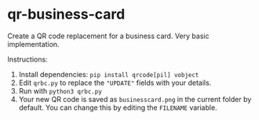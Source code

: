 # qr-business-card

Create a QR code replacement for a business card. Very basic implementation.

Instructions:

1. Install dependencies: `pip install qrcode[pil] vobject`
2. Edit `qrbc.py` to replace the `"UPDATE"` fields with your details.
3. Run with `python3 qrbc.py`
4. Your new QR code is saved as `businesscard.png` in the current folder by default. You can change this by editing the `FILENAME` variable.
